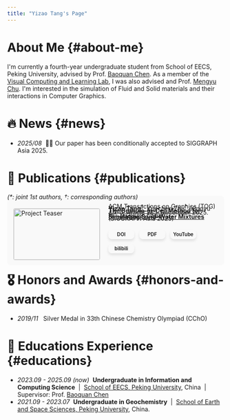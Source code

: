 ```yaml
---
title: "Yizao Tang's Page"
---
```


# About Me {#about-me}

I'm currently a fourth-year undergraduate student from School of EECS, Peking University, advised by Prof. [Baoquan Chen](https://cfcs.pku.edu.cn/baoquan/).  As a member of the [Visual Computing and Learning Lab](https://vcl.pku.edu.cn/), I was also advised and Prof. [Mengyu Chu](https://rachelcmy.github.io/). I'm interested in the simulation of Fluid and Solid materials and their interactions in Computer Graphics.


# 🔥 News {#news}
- *2025/08* &nbsp;🎉🎉 Our paper has been conditionally accepted to SIGGRAPH Asia 2025.

# 📝 Publications {#publications}
*(\*: joint 1st authors, †: corresponding authors)*
<div class="publication"> 
    <div class="teaser"> 
        <img src="./img/representative.jpg" alt="Project Teaser">
    </div> 
    <div class="details"> 
        <p class="title"> <a href="https://arxiv.org/abs/2504.00745" target="_blank"><strong>The Granule-In-Cell Method for Simulating Sand–Water Mixtures</strong></a> </p> 
        <p class="authors"> <b>Yizao Tang</b><sup>*</sup>, Yuechen Zhu<sup>*</sup>, Xingyu Ni<sup>†</sup>, Baoquan Chen<sup>†</sup> 
        <p class="venue"> ACM Transactions on Graphics (TOG) 44, 6, Article 265. December 2025. (SIGGRAPH Asia 2025)</p> 
        <p class="links"> 
            <a href="https://doi.org/10.1145/3763279" target="_blank">DOI</a>
            <a href="https://arxiv.org/pdf/2504.00745" target="_blank">PDF</a>
            <a href="https://www.youtube.com/watch?v=HLCx-NnaQhM" target="_blank">YouTube</a>
            <a href="https://www.bilibili.com/video/BV1C1JZziECX/" target="_blank">bilibili</a>
        </p> 
        </div> 
</div>
<style> 
    .publication { display: flex; margin-bottom: -25px; margin-top: -25px; padding: 1em; background: #f9f9f9; border-radius: 8px; } 
    .teaser { flex: 0 0 200px; margin-right: 1.5em; margin-top: 15px;} 
    .teaser img { width: 100%; border: 1px solid #ddd; border-radius: 4px; }
    .details { flex: 1; line-height: 1;} 
    .title { font-size: 1em; margin-bottom: -50px; color: #2E86AB;}
    .authors { font-size: 1em; margin-bottom: -50px;}, 
    .venue { margin-bottom: -50px; color: #555; } 
    /* .links { margin-top: -50px; } 
    .links a {font-size: 1em; margin-right: 0.8em; text-decoration: none; color: #555; } */
    .links { 
            margin-top: 20px;
            display: flex;
            flex-wrap: wrap;
            gap: 12px;
        } 
    .links a {
            display: inline-block;
            padding: 5px 5px;
            text-decoration: none;
            border-radius: 8px;
            font-weight: 600;
            transition: all 0.3s ease;
            text-align: center;
            min-width: 50px;
            box-shadow: 0 4px 6px rgba(0, 0, 0, 0.1);
            font-size: 0.8em;
        }
    .links a:hover {
            transform: translateY(-3px);
            box-shadow: 0 6px 12px rgba(0, 0, 0, 0.15);
        }
    /* .links a:hover { text-decoration: underline; }  */
</style>

# 🎖 Honors and Awards {#honors-and-awards}
-  *2019/11* &nbsp; Silver Medal in 33th Chinese Chemistry Olympiad (CChO)

# 📖 Educations Experience {#educations}
- *2023.09 - 2025.09 (now)* &nbsp;**Undergraduate in Information and Computing Science** &nbsp;\|&nbsp; [School of EECS, Peking University](https://eecs.pku.edu.cn/), China &nbsp;\|&nbsp; Supervisor: Prof. [Baoquan Chen](https://cfcs.pku.edu.cn/baoquan/)
- *2021.09 - 2023.07*  &nbsp;**Undergraduate in Geochemistry** &nbsp;\|&nbsp; [School of Earth and Space Sciences, Peking University](https://sess.pku.edu.cn/), China.

<!-- # 💬 Invited Talks {#invited-talks}
- *2021.06*, Lorem ipsum dolor sit amet, consectetur adipiscing elit. Vivamus ornare aliquet ipsum, ac tempus justo dapibus sit amet. 
- *2021.03*, Lorem ipsum dolor sit amet, consectetur adipiscing elit. Vivamus ornare aliquet ipsum, ac tempus justo dapibus sit amet.  \| [\[video\]](https://github.com/) -->

<!-- # 💻 Internships {#internships}
- *2019.05 - 2020.02*, [Lorem](https://github.com/), China. -->